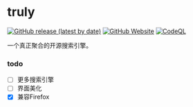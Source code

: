 # truly

[![GitHub release (latest by date)](https://img.shields.io/github/downloads/cheese-233/truly/latest/total?style=flat)](https://github.com/cheese-233/truly/releases)
[![GitHub Website](https://img.shields.io/badge/Github-Website-green?style=flat)](https://cheese-233.github.io/truly/)
[![CodeQL](https://github.com/cheese-233/truly/actions/workflows/codeql.yml/badge.svg?style=flat)](https://github.com/cheese-233/truly/actions/workflows/codeql.yml)

一个真正聚合的开源搜索引擎。


### todo

- [ ] 更多搜索引擎
- [ ] 界面美化
- [x] 兼容Firefox
